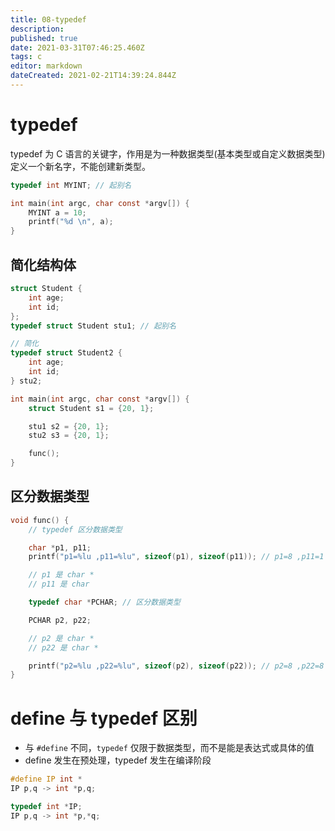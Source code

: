 ```yaml
---
title: 08-typedef
description: 
published: true
date: 2021-03-31T07:46:25.460Z
tags: c
editor: markdown
dateCreated: 2021-02-21T14:39:24.844Z
---
```


# typedef

typedef 为 C 语言的关键字，作用是为一种数据类型(基本类型或自定义数据类型)定义一个新名字，不能创建新类型。

```c
typedef int MYINT; // 起别名

int main(int argc, char const *argv[]) {
    MYINT a = 10;
    printf("%d \n", a);
}
```

## 简化结构体

```c
struct Student {
    int age;
    int id;
};
typedef struct Student stu1; // 起别名

// 简化
typedef struct Student2 {
    int age;
    int id;
} stu2;

int main(int argc, char const *argv[]) {
    struct Student s1 = {20, 1};

    stu1 s2 = {20, 1};
    stu2 s3 = {20, 1};

    func();
}
```

## 区分数据类型

```c
void func() {
    // typedef 区分数据类型

    char *p1, p11;
    printf("p1=%lu ,p11=%lu", sizeof(p1), sizeof(p11)); // p1=8 ,p11=1

    // p1 是 char *
    // p11 是 char

    typedef char *PCHAR; // 区分数据类型

    PCHAR p2, p22;

    // p2 是 char *
    // p22 是 char *

    printf("p2=%lu ,p22=%lu", sizeof(p2), sizeof(p22)); // p2=8 ,p22=8
}
```

# define 与 typedef 区别

- 与 `#define` 不同，`typedef` 仅限于数据类型，而不是能是表达式或具体的值
- define 发生在预处理，typedef 发生在编译阶段

```c
#define IP int *
IP p,q -> int *p,q;

typedef int *IP;
IP p,q -> int *p,*q;
```
